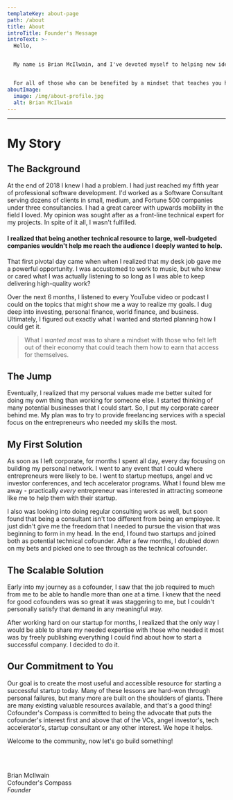 ```yaml
---
templateKey: about-page
path: /about
title: About
introTitle: Founder's Message
introText: >-
  Hello,


  My name is Brian McIlwain, and I've devoted myself to helping new ideas succeed in software and in business. You may be the aspiring entrepreneur trying to amass the tools or team to help you achieve your vision. You may be technical and looking to improve yourself. Perhaps you're interested in the idea of founding a startup- but you're not sure where to gain the different skills you'll need.


  For all of those who can be benefited by a mindset that teaches you how to realize your vision of solving real problems and successfully launching your real business - this resource is for you. Welcome.
aboutImage:
  image: /img/about-profile.jpg
  alt: Brian McIlwain
---
```


---

# My Story

## The Background

At the end of 2018 I knew I had a problem. I had just reached my fifth year of professional software development. I'd worked as a Software Consultant serving dozens of clients in small, medium, and Fortune 500 companies under three consultancies. I had a great career with upwards mobility in the field I loved. My opinion was sought after as a front-line technical expert for my projects. In spite of it all, I wasn't fulfilled.

#### I realized that being another technical resource to large, well-budgeted companies wouldn't help me reach the audience I deeply wanted to help.

That first pivotal day came when when I realized that my desk job gave me a powerful opportunity. I was accustomed to work to music, but who knew or cared what I was actually listening to so long as I was able to keep delivering high-quality work?

Over the next 6 months, I listened to every YouTube video or podcast I could on the topics that might show me a way to realize my goals. I dug deep into investing, personal finance, world finance, and business. Ultimately, I figured out exactly what I wanted and started planning how I could get it.

> What I _wanted most_ was to share a mindset with those who felt left out of their economy that could teach them how to earn that access for themselves.

## The Jump

Eventually, I realized that my personal values made me better suited for doing my own thing than working for someone else. I started thinking of many potential businesses that I could start. So, I put my corporate career behind me. My plan was to try to provide freelancing services with a special focus on the entrepreneurs who needed my skills the most.

## My First Solution

As soon as I left corporate, for months I spent all day, every day focusing on building my personal network. I went to any event that I could where entrepreneurs were likely to be. I went to startup meetups, angel and vc investor conferences, and tech accelerator programs. What I found blew me away - practically _every_ entrepreneur was interested in attracting someone like me to help them with their startup.

I also was looking into doing regular consulting work as well, but soon found that being a consultant isn't too different from being an employee. It just didn't give me the freedom that I needed to pursue the vision that was beginning to form in my head. In the end, I found two startups and joined both as potential technical cofounder. After a few months, I doubled down on my bets and picked one to see through as the technical cofounder.

## The Scalable Solution

Early into my journey as a cofounder, I saw that the job required to much from me to be able to handle more than one at a time. I knew that the need for good cofounders was so great it was staggering to me, but I couldn't personally satisfy that demand in any meaningful way.

After working hard on our startup for months, I realized that the only way I would be able to share my needed expertise with those who needed it most was by freely publishing everything I could find about how to start a successful company. I decided to do it.

## Our Commitment to You

Our goal is to create the most useful and accessible resource for starting a successful startup today. Many of these lessons are hard-won through personal failures, but many more are built on the shoulders of giants. There are many existing valuable resources available, and that's a good thing! Cofounder's Compass is committed to being the advocate that puts the cofounder's interest first and above that of the VCs, angel investor's, tech accelerator's, startup consultant or any other interest. We hope it helps.

Welcome to the community, now let's go build something!

<br/>
<br/>

Brian McIlwain \
Cofounder's Compass \
_Founder_
